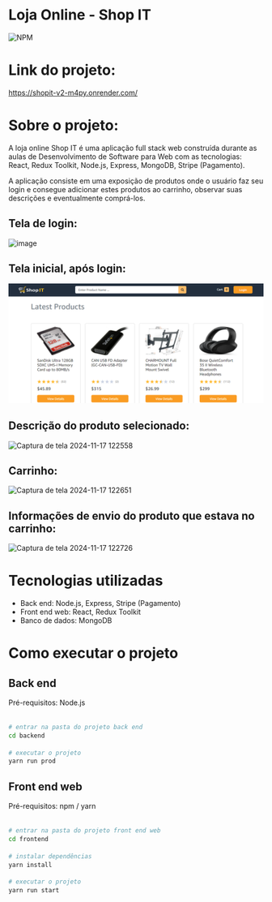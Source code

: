 # Loja Online  - Shop IT
![NPM](https://img.shields.io/npm/l/react) 

# Link do projeto:

https://shopit-v2-m4py.onrender.com/

# Sobre o projeto:

A loja online Shop IT é uma aplicação full stack web construída durante as aulas de Desenvolvimento de Software para Web com as tecnologias: React, Redux Toolkit, Node.js, Express, MongoDB, Stripe (Pagamento).

A aplicação consiste em uma exposição de produtos onde o usuário faz seu login e consegue adicionar estes produtos ao carrinho, observar suas descrições e eventualmente comprá-los.



## Tela de login:
![image](https://github.com/user-attachments/assets/c551f2d7-e626-4c83-835d-81ae3a32dc55)

## Tela inicial, após login:
![Tela 1](https://github.com/vivian2804/deploy-projeto-webII/blob/020-prepared-for-deploy/Captura%20de%20tela%202024-11-13%20221548.png)

## Descrição do produto selecionado:
![Captura de tela 2024-11-17 122558](https://github.com/user-attachments/assets/dd79978b-a7f2-4e83-8a03-1bc7acdf31b1)

## Carrinho:
![Captura de tela 2024-11-17 122651](https://github.com/user-attachments/assets/77dcb017-ebc2-40fb-be8e-ac76cff4ce21)

## Informações de envio do produto que estava no carrinho:
![Captura de tela 2024-11-17 122726](https://github.com/user-attachments/assets/383859a2-2538-4a4d-9c16-bf33039ed7da)


# Tecnologias utilizadas

- Back end: Node.js, Express, Stripe (Pagamento)
- Front end web: React, Redux Toolkit
- Banco de dados: MongoDB

# Como executar o projeto

## Back end
Pré-requisitos: Node.js

```bash

# entrar na pasta do projeto back end
cd backend

# executar o projeto
yarn run prod
```

## Front end web
Pré-requisitos: npm / yarn

```bash

# entrar na pasta do projeto front end web
cd frontend

# instalar dependências
yarn install

# executar o projeto
yarn run start
```


